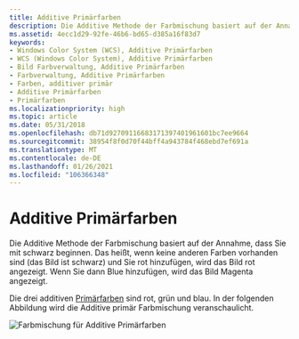 ```yaml
---
title: Additive Primärfarben
description: Die Additive Methode der Farbmischung basiert auf der Annahme, dass Sie mit schwarz beginnen. Das heißt, wenn keine anderen Farben vorhanden sind (das Bild ist schwarz) und Sie rot hinzufügen, wird das Bild rot angezeigt. Wenn Sie dann Blue hinzufügen, wird das Bild Magenta angezeigt.
ms.assetid: 4ecc1d29-92fe-46b6-bd65-d385a16f83d7
keywords:
- Windows Color System (WCS), Additive Primärfarben
- WCS (Windows Color System), Additive Primärfarben
- Bild Farbverwaltung, Additive Primärfarben
- Farbverwaltung, Additive Primärfarben
- Farben, additiver primär
- Additive Primärfarben
- Primärfarben
ms.localizationpriority: high
ms.topic: article
ms.date: 05/31/2018
ms.openlocfilehash: db71d92709116683171397401961601bc7ee9664
ms.sourcegitcommit: 38954f8f0d70f44bff4a943784f468ebd7ef691a
ms.translationtype: MT
ms.contentlocale: de-DE
ms.lasthandoff: 01/26/2021
ms.locfileid: "106366348"
---
```

# <a name="additive-primary-colors"></a>Additive Primärfarben

Die Additive Methode der Farbmischung basiert auf der Annahme, dass Sie mit schwarz beginnen. Das heißt, wenn keine anderen Farben vorhanden sind (das Bild ist schwarz) und Sie rot hinzufügen, wird das Bild rot angezeigt. Wenn Sie dann Blue hinzufügen, wird das Bild Magenta angezeigt.

Die drei additiven [Primärfarben](p.md) sind rot, grün und blau. In der folgenden Abbildung wird die Additive primär Farbmischung veranschaulicht.

![Farbmischung für Additive Primärfarben](images/400px-additivecolor.png)

 

 




